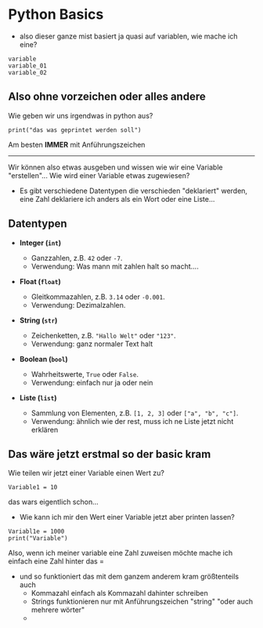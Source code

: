 # Python Basics


- also dieser ganze mist basiert ja quasi auf variablen, wie mache ich eine?
```
variable
variable_01
variable_02
```
Also ohne vorzeichen oder alles andere
---



Wie geben wir uns irgendwas in python aus?

```
print("das was geprintet werden soll")
```
Am besten **IMMER** mit Anführungszeichen

---

Wir können also etwas ausgeben und wissen wie wir eine Variable "erstellen"... Wie wird einer Variable etwas zugewiesen?
- Es gibt verschiedene Datentypen die verschieden "deklariert" werden, eine Zahl deklariere ich anders als ein Wort oder eine Liste...

## Datentypen

- **Integer (`int`)**
  - Ganzzahlen, z.B. `42` oder `-7`.
  - Verwendung: Was mann mit zahlen halt so macht....

- **Float (`float`)**
  - Gleitkommazahlen, z.B. `3.14` oder `-0.001`.
  - Verwendung: Dezimalzahlen.

- **String (`str`)**
  - Zeichenketten, z.B. `"Hallo Welt"` oder `"123"`.
  - Verwendung: ganz normaler Text halt

- **Boolean (`bool`)**
  - Wahrheitswerte, `True` oder `False`.
  - Verwendung: einfach nur ja oder nein

- **Liste (`list`)**
  - Sammlung von Elementen, z.B. `[1, 2, 3]` oder `["a", "b", "c"]`.
  - Verwendung: ähnlich wie der rest, muss ich ne Liste jetzt nicht erklären

Das wäre jetzt erstmal so der basic kram
---
Wie teilen wir jetzt einer Variable einen Wert zu?
```
Variable1 = 10
```
das wars eigentlich schon...

- Wie kann ich mir den Wert einer Variable jetzt aber printen lassen?
```
Variabl1e = 1000
print("Variable")
```
Also, wenn ich meiner variable eine Zahl zuweisen möchte mache ich einfach eine Zahl hinter das =
- und so funktioniert das mit dem ganzem anderem kram größtenteils auch
    - Kommazahl einfach als Kommazahl dahinter schreiben
    - Strings funktionieren nur mit Anführungszeichen "string" "oder auch mehrere wörter"
    - 
